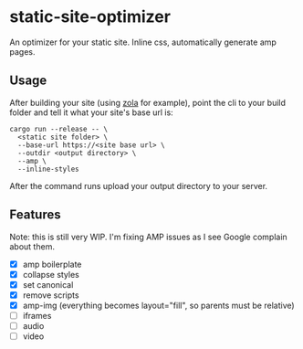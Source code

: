 # static-site-optimizer

An optimizer for your static site. Inline css, automatically generate amp pages.

## Usage

After building your site (using [zola](https://www.getzola.org/) for example), point the cli to your build folder and tell it what your site's base url is:

```
cargo run --release -- \
  <static site folder> \
  --base-url https://<site base url> \
  --outdir <output directory> \
  --amp \
  --inline-styles
```

After the command runs upload your output directory to your server.

## Features

Note: this is still very WIP. I'm fixing AMP issues as I see Google complain about them.

- [x] amp boilerplate
- [x] collapse styles
- [x] set canonical
- [x] remove scripts
- [x] amp-img (everything becomes layout="fill", so parents must be relative)
- [ ] iframes
- [ ] audio
- [ ] video
